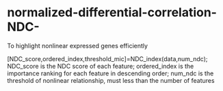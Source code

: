 # normalized-differential-correlation-NDC-
To highlight nonlinear expressed genes efficiently

[NDC_score,ordered_index,threshold_mic]=NDC_index(data,num_ndc);
NDC_score is the NDC score of each feature;
ordered_index is the importance ranking for each feature in descending order;
num_ndc is the threshold of nonlinear relationship, must less than the number of features
